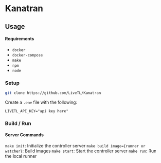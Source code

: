 # Kanatran

## Usage

#### Requirements
* `docker`
* `docker-compose`
* `make`
* `npm`
* `node`

### Setup
```bash
git clone https://github.com/LiveTL/Kanatran
```

Create a `.env` file with the following:
```env
LIVETL_API_KEY="api key here"
```

### Build / Run

#### Server Commands
`make init`: Initialize the controller server
`make build image={runner or watcher}`: Build images
`make start`: Start the controller server
`make run`: Run the local runner
